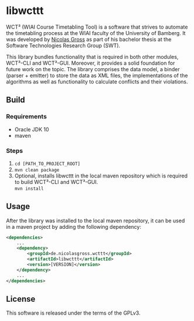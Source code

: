 # libwcttt

WCT³ (WIAI Course Timetabling Tool) is a software that strives to automate the 
timetabling process at the WIAI faculty of the University of Bamberg. It was 
developed by [Nicolas Gross](https://github.com/nicolasgross) as part of his 
bachelor thesis at the Software Technologies Research Group (SWT).

This library bundles functionality that is required in both other modules,
WCT³-CLI and WCT³-GUI. Moreover, it provides a solid foundation for future work
on the topic. The library comprises the data model, a binder (parser + emitter)
to store the data as XML files, the implementations of the algorithms as well as
functionality to calculate conflicts and their violations. 


## Build

### Requirements

- Oracle JDK 10
- maven

### Steps

1. `cd [PATH_TO_PROJECT_ROOT]`
2. `mvn clean package` 
3. Optional, installs libwcttt in the local maven repository which is required
to build WCT³-CLI and WCT³-GUI.  
`mvn install`


## Usage

After the library was installed to the local maven repository, it can be used in
a maven project by adding the following dependency:

```xml
<dependencies>
    ...
    <dependency>
        <groupId>de.nicolasgross.wcttt</groupId>
        <artifactId>libwcttt</artifactId>
        <version>[VERSION]</version>
    </dependency>
    ...
</dependencies>
```

## License

This software is released under the terms of the GPLv3.
